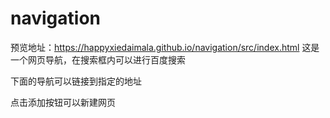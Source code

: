 # navigation
预览地址：https://happyxiedaimala.github.io/navigation/src/index.html
这是一个网页导航，在搜索框内可以进行百度搜索  

下面的导航可以链接到指定的地址  

点击添加按钮可以新建网页  
